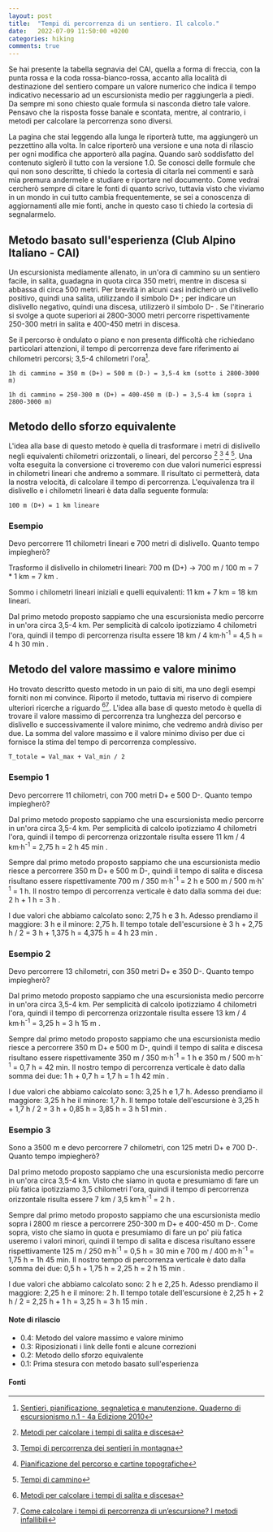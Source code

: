 ```yaml
---
layout: post
title:  "Tempi di percorrenza di un sentiero. Il calcolo."
date:   2022-07-09 11:50:00 +0200
categories: hiking
comments: true
---
```


Se hai presente la tabella segnavia del CAI, quella a forma di freccia, con la punta rossa e la coda rossa-bianco-rossa, accanto alla località di destinazione del sentiero compare un valore numerico che indica il tempo indicativo necessario ad un escursionista medio per raggiungerla a piedi. Da sempre mi sono chiesto quale formula si nasconda dietro tale valore. Pensavo che la risposta fosse banale e scontata, mentre, al contrario, i metodi per calcolare la percorrenza sono diversi. 

La pagina che stai leggendo alla lunga le riporterà tutte, ma aggiungerò un pezzettino alla volta. In calce riporterò una versione e una nota di rilascio per ogni modifica che apporterò alla pagina. Quando sarò soddisfatto del contenuto siglerò il tutto con la versione 1.0. Se conosci delle formule che qui non sono descritte, ti chiedo la cortesia di citarla nei commenti e sarà mia premura andermele e studiare e riportare nel documento. Come vedrai cercherò sempre di citare le fonti di quanto scrivo, tuttavia visto che viviamo in un mondo in cui tutto cambia frequentemente, se sei a conoscenza di aggiornamenti alle mie fonti, anche in questo caso ti chiedo la cortesia di segnalarmelo. 

## Metodo basato sull'esperienza (Club Alpino Italiano - CAI)

Un escursionista mediamente allenato, in un'ora di cammino su un sentiero facile, in salita, guadagna in quota circa 350 metri, mentre in discesa si abbassa di circa 500 metri. Per brevità in alcuni casi indicherò un dislivello positivo, quindi una salita, utilizzando il simbolo D+ ; per indicare un dislivello negativo, quindi una discesa, utilizzerò il simbolo D- .
Se l'itinerario si svolge a quote superiori ai 2800-3000 metri percorre rispettivamente 250-300 metri in salita e 400-450 metri in discesa.

Se il percorso è ondulato o piano e non presenta difficoltà che richiedano particolari attenzioni, il tempo di percorrenza deve fare riferimento ai chilometri percorsi; 3,5-4 chilometri l'ora[^1].

```1h di cammino = 350 m (D+) = 500 m (D-) = 3,5-4 km (sotto i 2800-3000 m)```

```1h di cammino = 250-300 m (D+) = 400-450 m (D-) = 3,5-4 km (sopra i 2800-3000 m) ```

## Metodo dello sforzo equivalente

L'idea alla base di questo metodo è quella di trasformare i metri di dislivello negli equivalenti chilometri orizzontali, o lineari, del percorso [^2] [^3] [^4] [^5]. Una volta eseguita la conversione ci troveremo con due valori numerici espressi in chilometri lineari che andremo a sommare. Il risultato ci permetterà, data la nostra velocità, di calcolare il tempo di percorrenza. L'equivalenza tra il dislivello e i chilometri lineari è data dalla seguente formula:

```100 m (D+) = 1 km lineare```

### Esempio
 
Devo percorrere 11 chilometri lineari e 700 metri di dislivello. Quanto tempo impiegherò?

Trasformo il dislivello in chilometri lineari: 700 m (D+) -> 700 m / 100 m = 7 * 1 km = 7 km .

Sommo i chilometri lineari iniziali e quelli equivalenti: 11 km + 7 km = 18 km lineari.

Dal primo metodo proposto sappiamo che una escursionista medio percorre in un'ora circa 3,5-4 km. Per semplicità di calcolo ipotizziamo 4 chilometri l'ora, quindi il tempo di percorrenza risulta essere 18 km / 4 km&middot;h<sup>-1</sup> = 4,5 h = 4 h 30 min .

## Metodo del valore massimo e valore minimo

Ho trovato descritto questo metodo in un paio di siti, ma uno degli esempi forniti non mi convince. Riporto il metodo, tuttavia mi riservo di compiere ulteriori ricerche a riguardo [^2][^6]. L'idea alla base di questo metodo è quella di trovare il valore massimo di percorrenza tra lunghezza del percorso e dislivello e successivamente il valore minimo, che vedremo andrà diviso per due. La somma del valore massimo e il valore minimo diviso per due ci fornisce la stima del tempo di percorrenza complessivo.

```T_totale = Val_max + Val_min / 2``` 

### Esempio 1

Devo percorrere 11 chilometri, con 700 metri D+ e 500 D-. Quanto tempo impiegherò?

Dal primo metodo proposto sappiamo che una escursionista medio percorre in un'ora circa 3,5-4 km. Per semplicità di calcolo ipotizziamo 4 chilometri l'ora, quindi il tempo di percorrenza orizzontale risulta essere 11 km / 4 km&middot;h<sup>-1</sup> = 2,75 h = 2 h 45 min .

Sempre dal primo metodo proposto sappiamo che una escursionista medio riesce a percorrere 350 m D+ e 500 m D-, quindi il tempo di salita e discesa risultano essere rispettivamente 700 m / 350 m&middot;h<sup>-1</sup> = 2 h e 500 m / 500 m&middot;h<sup>-1</sup> = 1 h. Il nostro tempo di percorrenza verticale è dato dalla somma dei due: 2 h + 1 h = 3 h .

I due valori che abbiamo calcolato sono: 2,75 h e 3 h. Adesso prendiamo il maggiore: 3 h e il minore: 2,75 h. Il tempo totale dell'escursione è 3 h + 2,75 h / 2 = 3 h + 1,375 h = 4,375 h = 4 h 23 min .

### Esempio 2

Devo percorrere 13 chilometri, con 350 metri D+ e 350 D-. Quanto tempo impiegherò?

Dal primo metodo proposto sappiamo che una escursionista medio percorre in un'ora circa 3,5-4 km. Per semplicità di calcolo ipotizziamo 4 chilometri l'ora, quindi il tempo di percorrenza orizzontale risulta essere 13 km / 4 km&middot;h<sup>-1</sup> = 3,25 h = 3 h 15 m .

Sempre dal primo metodo proposto sappiamo che una escursionista medio riesce a percorrere 350 m D+ e 500 m D-, quindi il tempo di salita e discesa risultano essere rispettivamente 350 m / 350 m&middot;h<sup>-1</sup> = 1 h e 350 m / 500 m&middot;h<sup>-1</sup> = 0,7 h = 42 min. Il nostro tempo di percorrenza verticale è dato dalla somma dei due: 1 h + 0,7 h = 1,7 h = 1 h 42 min .

I due valori che abbiamo calcolato sono: 3,25 h e 1,7 h. Adesso prendiamo il maggiore: 3,25 h he il minore: 1,7 h. Il tempo totale dell'escursione è 3,25 h + 1,7 h / 2 = 3 h + 0,85 h = 3,85 h = 3 h 51 min .

### Esempio 3

Sono a 3500 m e devo percorrere 7 chilometri, con 125 metri D+ e 700 D-. Quanto tempo impiegherò?

Dal primo metodo proposto sappiamo che una escursionista medio percorre in un'ora circa 3,5-4 km. Visto che siamo in quota e presumiamo di fare un più fatica ipotizziamo 3,5 chilometri l'ora, quindi il tempo di percorrenza orizzontale risulta essere 7 km / 3,5 km&middot;h<sup>-1</sup> = 2 h .

Sempre dal primo metodo proposto sappiamo che una escursionista medio sopra i 2800 m riesce a percorrere 250-300 m D+ e 400-450 m D-. Come sopra, visto che siamo in quota e presumiamo di fare un po' più fatica useremo i valori minori, quindi il tempo di salita e discesa risultano essere rispettivamente 125 m / 250 m&middot;h<sup>-1</sup> = 0,5 h = 30 min e 700 m / 400 m&middot;h<sup>-1</sup> = 1,75 h = 1h 45 min. Il nostro tempo di percorrenza verticale è dato dalla somma dei due: 0,5 h + 1,75 h = 2,25 h = 2 h 15 min .

I due valori che abbiamo calcolato sono: 2 h e 2,25 h. Adesso prendiamo il maggiore: 2,25 h e il minore: 2 h. Il tempo totale dell'escursione è 2,25 h + 2 h / 2 = 2,25 h + 1 h = 3,25 h = 3 h 15 min .


#### Note di rilascio

- 0.4: Metodo del valore massimo e valore minimo
- 0.3: Riposizionati i link delle fonti e alcune correzioni 
- 0.2: Metodo dello sforzo equivalente
- 0.1: Prima stesura con metodo basato sull'esperienza

#### Fonti

[^1]: [Sentieri, pianificazione, segnaletica e manutenzione. Quaderno di escursionismo n.1 - 4a Edizione 2010][quaderno-escursionismo]
[^2]: [Metodi per calcolare i tempi di salita e discesa][sognando-un-4000]
[^3]: [Tempi di percorrenza dei sentieri in montagna][le-dolomiti-raccontano]
[^4]: [Pianificazione del percorso e cartine topografiche][overblog]
[^5]: [Tempi di cammino][girovagando]
[^6]: [Come calcolare i tempi di percorrenza di un’escursione? I metodi infallibili][ilcappellinoerrante]

[quaderno-escursionismo]: https://www.cai.it/wp-content/uploads/2018/12/8-1-Quaderno_1_2010.pdf
[sognando-un-4000]: https://www.sognandoun4000.it/index.php/calcolare-i-tempi-empiricamente-2
[le-dolomiti-raccontano]: http://www.ledolomitiraccontano.it/tempi-di-percorrenza-dei-sentieri-in-montagna
[overblog]: http://montagnaticino.over-blog.com/pages/Pianificazione_del_percorso_e_cartine_topografiche-684396.html
[girovagando]: https://www.girovagando.net/abbigliamento-tempi-temperature-escursioni-montagna
[ilcappellinoerrante]: https://www.ilcappellinoerrante.it/come-calcolare-i-tempi-di-percorrenza-di-unescursione-i-metodi-infallibili
